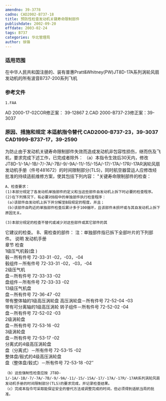 ```yaml
---
amendno: 39-3778
cadno: CAD2002-B737-18
title: 预防性检查发动机关键寿命限制部件
publishdate: 2002-09-20
effdate: 2003-02-24
tags: B737
categories: 华北管理局
author: 徐锋
---
```


### 适用范围 
在中华人民共和国注册的、装有普惠Pratt&Whitney(PW)JT8D-17A系列涡轮风扇发动机的所有波音B737-200系列飞机

### 参考文件
    1.FAA 
AD 2000-17-02COR修正案： 39-12867
    2.CAD 
2000-B737-23修正案：39-3037


### 原因、措施和规定 本适航指令替代 CAD2000-B737-23，39-3037 CAD1999-B737-17，39-2590
为防止由于发动机关键寿命限制部件失效而造成发动机非包容性损伤，继而伤及飞机，要求完成下述工作，已完成者除外： 
    （a）本指令生效后30天内，修改 JT8D-1/-1A/-1B/-7/-7A/-7B/-9/-9A/-11/-15/-15A/-17/-17A/-17R/-17AR涡轮风扇发动机手册（件号481672）的时间限制部分(TLS)，同时航空器营运人应修改经批准的持续适航维修方案，使其包括下列内容： 
    "关键寿命限制部件的检查： 
  
    A、检查要求：
    (1)本部分规定了各发动机单独部件的定义和当这些部件自发动机上拆下时必要的检查程序。 
    (2)在下列情况下，有必要对B段中的单独部件执行检查程序： 
     (a)该部件自发动机上拆下并分解至B段规定的程度，并且； 
     (b)该部件自昀近的单独部件检查后累计多于100循环，且该部件未损坏或与其自发动机上拆下原因无关。 

    (3)本部分规定的检查不替代或减少对这些部件或其它部件的其
它建议的检查。     B、需检查的部件：     注：单独部件指已拆下全部叶片的下列部件。
说明  发动机手册  
章节  检查  
1级压气机毂(盘 )  
毂－所有件号  72-33-31  -02，-03，-04  
毂组件－所有件号  72-33-31  -02，-03，-04  
2级压气机  
盘－所有件号  72-33-33  -02  
盘组件－所有件号  72-33-33  -02  
13级压气机盘  
盘－所有件号  72-36-47  -02  
带有整体轴的1级高压涡轮盘 
高压涡轮盘－所有件号  72-52-04  -03  
带有可分离轴的1级高压涡轮 
转子组件－所有件号  72-52-02  -04  
盘－所有件号  72-52-02  -03  
2级涡轮盘  
盘－所有件号  72-53-16  -02  
3级涡轮盘  
盘－所有件号  72-53-17  -02  
分离式的4级高压涡轮盘  
盘（分离式）－所有件号  72-53-15  -02  
整体盘/毂式的4级高压涡轮盘  
盘（整体盘/毂式）－所有件号 72-53-18  -02″  

  
    （b）这些强制性检查应按 JT8D-1/-1A/-1B/-7/-7A/-7B/-9/-9A/-11/-15/-15A/-17/-17A/-17R/-17AR系列涡轮风扇发动机手册的时间限制部分(TLS)的要求完成，并记录检查结果。 
    （c）完成本指令可采取能保证安全的替代方法或调整完成的时间，但必须得到适航当局的批准。

